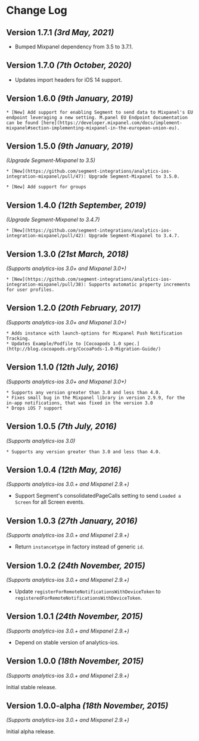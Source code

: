 Change Log
==========
Version 1.7.1 *(3rd May, 2021)*
-------------------------------------------
* Bumped Mixpanel dependency from 3.5 to 3.7.1.

Version 1.7.0 *(7th October, 2020)*
-------------------------------------------
* Updates import headers for iOS 14 support.

Version 1.6.0 *(9th January, 2019)*
-------------------------------------------
    * [New] Add support for enabling Segment to send data to Mixpanel's EU endpoint leveraging a new setting. M.panel EU Endpoint documentation can be found [here](https://developer.mixpanel.com/docs/implement-mixpanel#section-implementing-mixpanel-in-the-european-union-eu).

Version 1.5.0 *(9th January, 2019)*
-------------------------------------------
*(Upgrade Segment-Mixpanel to 3.5)*

    * [New](https://github.com/segment-integrations/analytics-ios-integration-mixpanel/pull/47): Upgrade Segment-Mixpanel to 3.5.0.

    * [New] Add support for groups

Version 1.4.0 *(12th September, 2019)*
-------------------------------------------
*(Upgrade Segment-Mixpanel to 3.4.7)*

    * [New](https://github.com/segment-integrations/analytics-ios-integration-mixpanel/pull/42): Upgrade Segment-Mixpanel to 3.4.7.

Version 1.3.0 *(21st March, 2018)*
-------------------------------------------
*(Supports analytics-ios 3.0+ and Mixpanel 3.0+)*

    * [New](https://github.com/segment-integrations/analytics-ios-integration-mixpanel/pull/38): Supports automatic property increments for user profiles.

Version 1.2.0 *(20th February, 2017)*
-------------------------------------------
*(Supports analytics-ios 3.0+ and Mixpanel 3.0+)*

    * Adds instance with launch-options for Mixpanel Push Notification Tracking.
    * Updates Example/Podfile to [Cocoapods 1.0 spec.](http://blog.cocoapods.org/CocoaPods-1.0-Migration-Guide/)

Version 1.1.0 *(12th July, 2016)*
-------------------------------------------
*(Supports analytics-ios 3.0+ and Mixpanel 3.0+)*

    * Supports any version greater than 3.0 and less than 4.0.
    * Fixes small bug in the Mixpanel library in version 2.9.9, for the in-app notifications, that was fixed in the version 3.0
    * Drops iOS 7 support


Version 1.0.5 *(7th July, 2016)*
-------------------------------------------
*(Supports analytics-ios 3.0)*

    * Supports any version greater than 3.0 and less than 4.0.

Version 1.0.4 *(12th May, 2016)*
-------------------------------------------
*(Supports analytics-ios 3.0.+ and Mixpanel 2.9.+)*

  * Support Segment's consolidatedPageCalls setting to send `Loaded a Screen` for all Screen events.

Version 1.0.3 *(27th January, 2016)*
-------------------------------------------
*(Supports analytics-ios 3.0.+ and Mixpanel 2.9.+)*

  * Return `instancetype` in factory instead of generic `id`.


Version 1.0.2 *(24th November, 2015)*
-------------------------------------------
*(Supports analytics-ios 3.0.+ and Mixpanel 2.9.+)*

  * Update `registerForRemoteNotificationsWithDeviceToken` to `registeredForRemoteNotificationsWithDeviceToken`.


Version 1.0.1 *(24th November, 2015)*
-------------------------------------------
*(Supports analytics-ios 3.0.+ and Mixpanel 2.9.+)*

  * Depend on stable version of analytics-ios.


Version 1.0.0 *(18th November, 2015)*
-------------------------------------------
*(Supports analytics-ios 3.0.+ and Mixpanel 2.9.+)*

Initial stable release.


Version 1.0.0-alpha *(18th November, 2015)*
-------------------------------------------
*(Supports analytics-ios 3.0.+ and Mixpanel 2.9.+)*

Initial alpha release.

